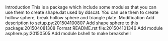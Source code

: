 Introduction
    This is a package which include some modules that you can use them to create shape.dat used by ddscat.
    You can use them to create hollow sphere, break hollow sphere and triangle plate.
Modification
    Add description to setup.py:201504100807
    Add shape sphere to this package:201504081308
    Format README.rst file:201504101346
    Add module asphere.py:20150505
    Add module bshell to make breakshell
